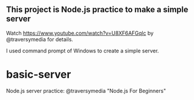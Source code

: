 ## This project is Node.js practice to make a simple server

Watch https://www.youtube.com/watch?v=U8XF6AFGqlc by @traversymedia for details.

I used command prompt of Windows to create a simple server.

# basic-server
Node.js server practice: @traversymedia "Node.js For Beginners"
